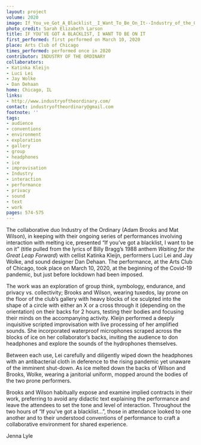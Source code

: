 ```yaml
---
layout: project
volume: 2020
image: If_You_ve_Got_A_Blacklist__I_Want_To_Be_On_It--Industry_of_the_Ordinary.jpg
photo_credit: Sarah Elizabeth Larson
title: IF YOU’VE GOT A BLACKLIST, I WANT TO BE ON IT
first_performed: first performed on March 10, 2020
place: Arts Club of Chicago
times_performed: performed once in 2020
contributor: INDUSTRY OF THE ORDINARY
collaborators:
- Katinka Kleijn
- Luci Lei
- Jay Wolke
- Dan Dehaan
home: Chicago, IL
links:
- http://www.industryoftheordinary.com/
contact: industryoftheordinary@gmail.com
footnote: ''
tags:
- audience
- conventions
- environment
- exploration
- gallery
- group
- headphones
- ice
- improvisation
- Industry
- interaction
- performance
- privacy
- sound
- text
- work
pages: 574-575
---
```



The collaborative duo Industry of the Ordinary (Adam Brooks and Mat Wilson), in keeping with their ongoing series of performances involving interaction with melting ice, presented “If you’ve got a blacklist, I want to be on it” (title pulled from the lyrics of Billy Bragg’s 1988 anthem *Waiting for the Great Leap Forward*) with cellist Katinka Kleijn, performers Luci Lei and Jay Wolke, and sound designer Dan Dehaan. The performance, at the Arts Club of Chicago, took place on March 10, 2020, at the beginning of the Covid-19 pandemic, but just before lockdown had been imposed.

The work was an exploration of group think, symbology, endurance, and privacy vs. collectivity; Brooks and Wilson, wearing tuxedos, lay prone on the floor of the club’s gallery with heavy blocks of ice sculpted into the shape of a circle with either an X or a cross through it (depending on the orientation) on their backs for 2 hours, testing their bodies and focusing their minds on the accompanying activity. Kleijn performed a deeply inquisitive scripted improvisation with live processing of her amplified sounds. She incorporated waterproof microphones scraped across the blocks of ice on her collaborator’s backs, inviting the audience to don headphones and explore the sounds of the hydrophones themselves.

Between each use, Lei carefully and diligently wiped down the headphones with an antibacterial cloth in deference to the rising pandemic yet unaware of the imminent shut-down. As ice melted down the backs of Wilson and Brooks, Wolke, wearing a janitorial uniform, mopped around the bodies of the two prone performers.

Brooks and Wilson habitually expose and examine implied contracts in their work, preferring to avoid any didactic text explaining the performance and leave the attendees to set the tone and level of interaction. Throughout the two hours of “If you’ve got a blacklist…”, those in attendance looked to one another and to their understood conventions of performance to craft a collaborative environment for shared experience.

Jenna Lyle
